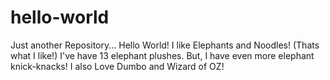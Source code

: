 # hello-world
Just another Repository...
Hello World!
I like Elephants and Noodles! (Thats what I like!)
I've have 13 elephant plushes. But, I have even more elephant knick-knacks! I also Love Dumbo and Wizard of OZ!
